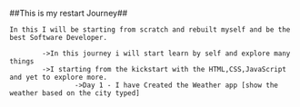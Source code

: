 ##This is my restart Journey##

    In this I will be starting from scratch and rebuilt myself and be the best Software Developer.
          
            ->In this journey i will start learn by self and explore many things
            ->I starting from the kickstart with the HTML,CSS,JavaScript and yet to explore more.
                    ->Day 1 - I have Created the Weather app [show the weather based on the city typed]
